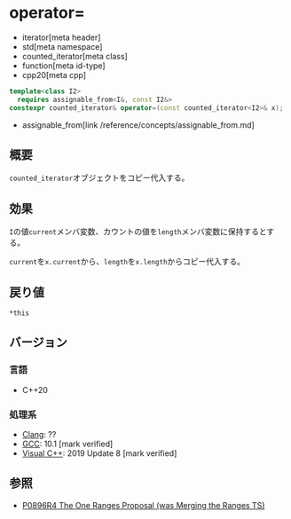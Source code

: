 # operator=
* iterator[meta header]
* std[meta namespace]
* counted_iterator[meta class]
* function[meta id-type]
* cpp20[meta cpp]

```cpp
template<class I2>
  requires assignable_from<I&, const I2&>
constexpr counted_iterator& operator=(const counted_iterator<I2>& x);
```
* assignable_from[link /reference/concepts/assignable_from.md]

## 概要

`counted_iterator`オブジェクトをコピー代入する。

## 効果

`I`の値`current`メンバ変数、カウントの値を`length`メンバ変数に保持するとする。

`current`を`x.current`から、`length`を`x.length`からコピー代入する。

## 戻り値

`*this`

## バージョン
### 言語
- C++20

### 処理系
- [Clang](/implementation.md#clang): ??
- [GCC](/implementation.md#gcc): 10.1 [mark verified]
- [Visual C++](/implementation.md#visual_cpp): 2019 Update 8 [mark verified]

## 参照
- [P0896R4 The One Ranges Proposal (was Merging the Ranges TS)](http://www.open-std.org/jtc1/sc22/wg21/docs/papers/2018/p0896r4.pdf)

